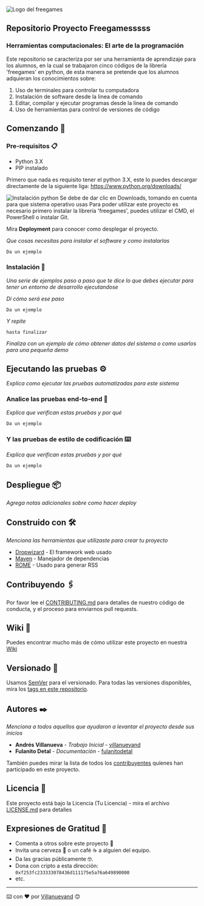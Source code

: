 ![Logo del freegames](https://pypi.org/static/images/logo-small.2a411bc6.svg) 
## Repositorio Proyecto Freegamesssss
### Herramientas computacionales: El arte de la programación 

Este repositorio se caracteriza por ser una herramienta de aprendizaje para los alumnos, en la cual se trabajaron cinco códigos de la librería 'freegames' en python, 
de esta manera se pretende que los alumnos adquieran los conocimientos sobre: 

<ol>
<li>Uso de terminales para controlar tu computadora</li>
<li>Instalación de software desde la linea de comando</li>
<li>Editar, compilar y ejecutar programas desde la linea de comando</li>
<li>Uso de herramientas para control de versiones de código</li>
</ol>

## Comenzando 🚀
### Pre-requisitos 📋
<ul>
<li>Python 3.X</li>
<li>PIP instalado</li>
</ul>

Primero que nada es requisito tener el python 3.X, este lo puedes descargar directamente de la siguiente liga: https://www.python.org/downloads/

![Instalación python](https://github.com/Perez-Mendez-Yael0804/JueguitosPy/assets/72780700/7a1dd23f-2cf3-470d-98c8-671a6ccfbdb3)
Se debe de dar clic en Downloads, tomando en cuenta para que sistema operativo usas
Para poder utilizar este proyecto es necesario primero instalar la librería 'freegames', puedes utilizar el CMD, el PowerShell o instalar Git.


Mira **Deployment** para conocer como desplegar el proyecto.

_Que cosas necesitas para instalar el software y como instalarlas_

```
Da un ejemplo
```

### Instalación 🔧

_Una serie de ejemplos paso a paso que te dice lo que debes ejecutar para tener un entorno de desarrollo ejecutandose_

_Dí cómo será ese paso_

```
Da un ejemplo
```

_Y repite_

```
hasta finalizar
```

_Finaliza con un ejemplo de cómo obtener datos del sistema o como usarlos para una pequeña demo_

## Ejecutando las pruebas ⚙️

_Explica como ejecutar las pruebas automatizadas para este sistema_

### Analice las pruebas end-to-end 🔩

_Explica que verifican estas pruebas y por qué_

```
Da un ejemplo
```

### Y las pruebas de estilo de codificación ⌨️

_Explica que verifican estas pruebas y por qué_

```
Da un ejemplo
```

## Despliegue 📦

_Agrega notas adicionales sobre como hacer deploy_

## Construido con 🛠️

_Menciona las herramientas que utilizaste para crear tu proyecto_

* [Dropwizard](http://www.dropwizard.io/1.0.2/docs/) - El framework web usado
* [Maven](https://maven.apache.org/) - Manejador de dependencias
* [ROME](https://rometools.github.io/rome/) - Usado para generar RSS

## Contribuyendo 🖇️

Por favor lee el [CONTRIBUTING.md](https://gist.github.com/villanuevand/xxxxxx) para detalles de nuestro código de conducta, y el proceso para enviarnos pull requests.

## Wiki 📖

Puedes encontrar mucho más de cómo utilizar este proyecto en nuestra [Wiki](https://github.com/tu/proyecto/wiki)

## Versionado 📌

Usamos [SemVer](http://semver.org/) para el versionado. Para todas las versiones disponibles, mira los [tags en este repositorio](https://github.com/tu/proyecto/tags).

## Autores ✒️

_Menciona a todos aquellos que ayudaron a levantar el proyecto desde sus inicios_

* **Andrés Villanueva** - *Trabajo Inicial* - [villanuevand](https://github.com/villanuevand)
* **Fulanito Detal** - *Documentación* - [fulanitodetal](#fulanito-de-tal)

También puedes mirar la lista de todos los [contribuyentes](https://github.com/your/project/contributors) quíenes han participado en este proyecto. 

## Licencia 📄

Este proyecto está bajo la Licencia (Tu Licencia) - mira el archivo [LICENSE.md](LICENSE.md) para detalles

## Expresiones de Gratitud 🎁

* Comenta a otros sobre este proyecto 📢
* Invita una cerveza 🍺 o un café ☕ a alguien del equipo. 
* Da las gracias públicamente 🤓.
* Dona con cripto a esta dirección: `0xf253fc233333078436d111175e5a76a649890000`
* etc.



---
⌨️ con ❤️ por [Villanuevand](https://github.com/Villanuevand) 😊
